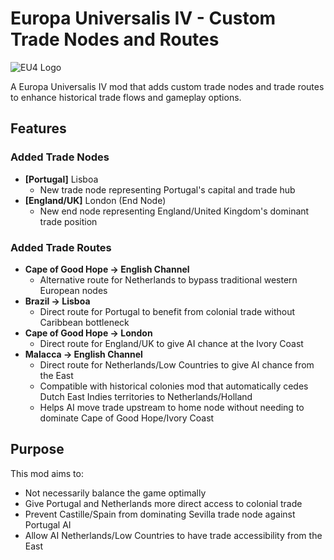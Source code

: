 # Europa Universalis IV - Custom Trade Nodes and Routes

![EU4 Logo](https://upload.wikimedia.org/wikipedia/en/thumb/7/7b/Europa_Universalis_IV_cover_art.jpg/256px-Europa_Universalis_IV_cover_art.jpg)

A Europa Universalis IV mod that adds custom trade nodes and trade routes to enhance historical trade flows and gameplay options.

## Features

### Added Trade Nodes
- **[Portugal]** Lisboa
  - New trade node representing Portugal's capital and trade hub
- **[England/UK]** London (End Node)
  - New end node representing England/United Kingdom's dominant trade position

### Added Trade Routes
- **Cape of Good Hope → English Channel**
  - Alternative route for Netherlands to bypass traditional western European nodes
- **Brazil → Lisboa**
  - Direct route for Portugal to benefit from colonial trade without Caribbean bottleneck
- **Cape of Good Hope → London**
  - Direct route for England/UK to give AI chance at the Ivory Coast
- **Malacca → English Channel**
  - Direct route for Netherlands/Low Countries to give AI chance from the East
  - Compatible with historical colonies mod that automatically cedes Dutch East Indies territories to Netherlands/Holland
  - Helps AI move trade upstream to home node without needing to dominate Cape of Good Hope/Ivory Coast
  
## Purpose
This mod aims to:
- Not necessarily balance the game optimally
- Give Portugal and Netherlands more direct access to colonial trade
- Prevent Castille/Spain from dominating Sevilla trade node against Portugal AI
- Allow AI Netherlands/Low Countries to have trade accessibility from the East
